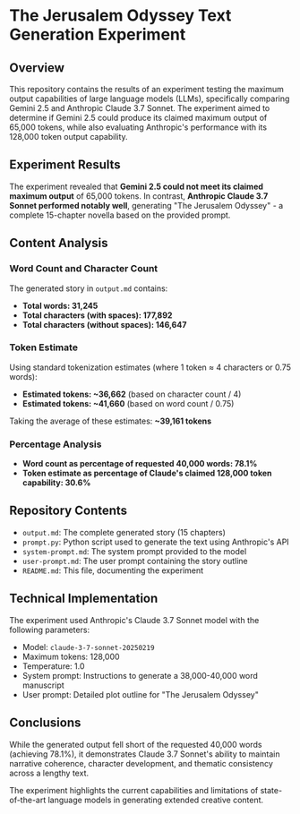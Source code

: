 # The Jerusalem Odyssey Text Generation Experiment

## Overview

This repository contains the results of an experiment testing the maximum output capabilities of large language models (LLMs), specifically comparing Gemini 2.5 and Anthropic Claude 3.7 Sonnet. The experiment aimed to determine if Gemini 2.5 could produce its claimed maximum output of 65,000 tokens, while also evaluating Anthropic's performance with its 128,000 token output capability.

## Experiment Results

The experiment revealed that **Gemini 2.5 could not meet its claimed maximum output** of 65,000 tokens. In contrast, **Anthropic Claude 3.7 Sonnet performed notably well**, generating "The Jerusalem Odyssey" - a complete 15-chapter novella based on the provided prompt.

## Content Analysis

### Word Count and Character Count

The generated story in `output.md` contains:
- **Total words: 31,245**
- **Total characters (with spaces): 177,892**
- **Total characters (without spaces): 146,647**

### Token Estimate

Using standard tokenization estimates (where 1 token ≈ 4 characters or 0.75 words):
- **Estimated tokens: ~36,662** (based on character count / 4)
- **Estimated tokens: ~41,660** (based on word count / 0.75)

Taking the average of these estimates: **~39,161 tokens**

### Percentage Analysis

- **Word count as percentage of requested 40,000 words: 78.1%**
- **Token estimate as percentage of Claude's claimed 128,000 token capability: 30.6%**

 
## Repository Contents

- `output.md`: The complete generated story (15 chapters)
- `prompt.py`: Python script used to generate the text using Anthropic's API
- `system-prompt.md`: The system prompt provided to the model
- `user-prompt.md`: The user prompt containing the story outline
- `README.md`: This file, documenting the experiment

## Technical Implementation

The experiment used Anthropic's Claude 3.7 Sonnet model with the following parameters:
- Model: `claude-3-7-sonnet-20250219`
- Maximum tokens: 128,000
- Temperature: 1.0
- System prompt: Instructions to generate a 38,000-40,000 word manuscript
- User prompt: Detailed plot outline for "The Jerusalem Odyssey"

## Conclusions

While the generated output fell short of the requested 40,000 words (achieving 78.1%), it demonstrates Claude 3.7 Sonnet's ability to maintain narrative coherence, character development, and thematic consistency across a lengthy text. 

The experiment highlights the current capabilities and limitations of state-of-the-art language models in generating extended creative content.
